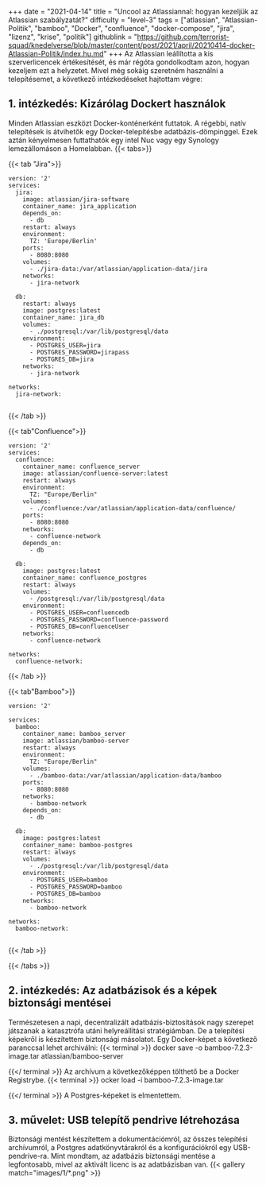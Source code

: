 +++
date = "2021-04-14"
title = "Uncool az Atlassiannal: hogyan kezeljük az Atlassian szabályzatát?"
difficulty = "level-3"
tags = ["atlassian", "Atlassian-Politik", "bamboo", "Docker", "confluence", "docker-compose", "jira", "lizenz", "krise", "politik"]
githublink = "https://github.com/terrorist-squad/knedelverse/blob/master/content/post/2021/april/20210414-docker-Atlassian-Politik/index.hu.md"
+++
Az Atlassian leállította a kis szerverlicencek értékesítését, és már régóta gondolkodtam azon, hogyan kezeljem ezt a helyzetet. Mivel még sokáig szeretném használni a telepítésemet, a következő intézkedéseket hajtottam végre:
## 1. intézkedés: Kizárólag Dockert használok
Minden Atlassian eszközt Docker-konténerként futtatok. A régebbi, natív telepítések is átvihetők egy Docker-telepítésbe adatbázis-dömpinggel. Ezek aztán kényelmesen futtathatók egy intel Nuc vagy egy Synology lemezállomáson a Homelabban.
{{< tabs>}}


{{< tab "Jira">}}


```
version: '2'
services:
  jira:
    image: atlassian/jira-software
    container_name: jira_application
    depends_on:
      - db
    restart: always
    environment:
      TZ: 'Europe/Berlin'
    ports:
      - 8080:8080
    volumes:
      - ./jira-data:/var/atlassian/application-data/jira
    networks:
      - jira-network
      
  db:
    restart: always
    image: postgres:latest
    container_name: jira_db
    volumes:
      - ./postgresql:/var/lib/postgresql/data
    environment:
      - POSTGRES_USER=jira
      - POSTGRES_PASSWORD=jirapass
      - POSTGRES_DB=jira
    networks:
      - jira-network

networks:
  jira-network:


```

{{< /tab >}}


{{< tab"Confluence">}}


```
version: '2'
services:
  confluence:
    container_name: confluence_server
    image: atlassian/confluence-server:latest
    restart: always
    environment:
      TZ: "Europe/Berlin"
    volumes:
      - ./confluence:/var/atlassian/application-data/confluence/
    ports:
      - 8080:8080
    networks:
      - confluence-network
    depends_on:
      - db

  db:
    image: postgres:latest
    container_name: confluence_postgres
    restart: always
    volumes:
      - /postgresql:/var/lib/postgresql/data
    environment:
      - POSTGRES_USER=confluencedb
      - POSTGRES_PASSWORD=confluence-password
      - POSTGRES_DB=confluenceUser
    networks:
      - confluence-network

networks:
  confluence-network:

```

{{< /tab >}}


{{< tab"Bamboo">}}


```
version: '2'

services:
  bamboo:
    container_name: bamboo_server
    image: atlassian/bamboo-server
    restart: always
    environment:
      TZ: "Europe/Berlin"
    volumes:
      - ./bamboo-data:/var/atlassian/application-data/bamboo
    ports:
      - 8080:8080
    networks:
      - bamboo-network
    depends_on:
      - db

  db:
    image: postgres:latest
    container_name: bamboo-postgres
    restart: always
    volumes:
      - ./postgresql:/var/lib/postgresql/data
    environment:
      - POSTGRES_USER=bamboo
      - POSTGRES_PASSWORD=bamboo
      - POSTGRES_DB=bamboo
    networks:
      - bamboo-network

networks:
  bamboo-network:


```

{{< /tab >}}


{{< /tabs >}}


## 2. intézkedés: Az adatbázisok és a képek biztonsági mentései
Természetesen a napi, decentralizált adatbázis-biztosítások nagy szerepet játszanak a katasztrófa utáni helyreállítási stratégiámban. De a telepítési képekről is készítettem biztonsági másolatot. Egy Docker-képet a következő paranccsal lehet archiválni:
{{< terminal >}}
docker save -o bamboo-7.2.3-image.tar atlassian/bamboo-server

{{</ terminal >}}
Az archívum a következőképpen tölthető be a Docker Registrybe.
{{< terminal >}}
ocker load -i bamboo-7.2.3-image.tar

{{</ terminal >}}
A Postgres-képeket is elmentettem.
## 3. művelet: USB telepítő pendrive létrehozása
Biztonsági mentést készítettem a dokumentációmról, az összes telepítési archívumról, a Postgres adatkönyvtárakról és a konfigurációkról egy USB-pendrive-ra. Mint mondtam, az adatbázis biztonsági mentése a legfontosabb, mivel az aktivált licenc is az adatbázisban van.
{{< gallery match="images/1/*.png" >}}
